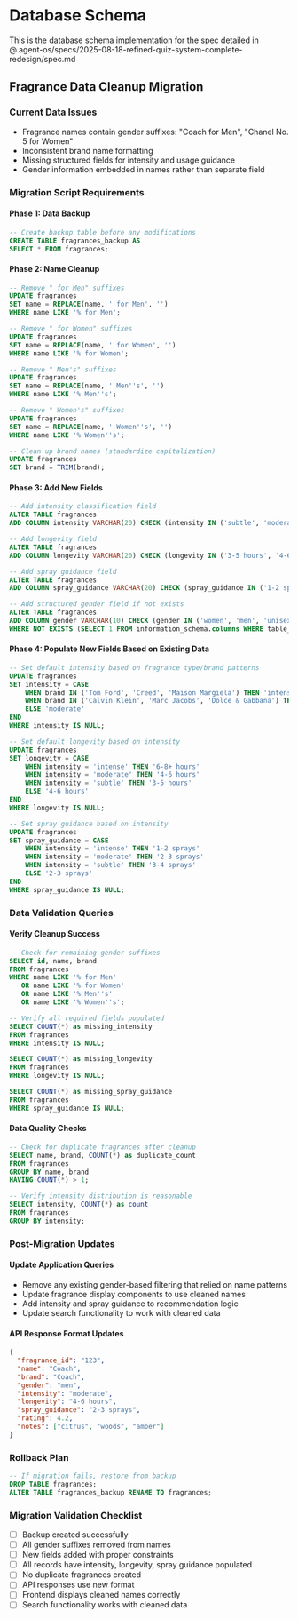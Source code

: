 # Database Schema

This is the database schema implementation for the spec detailed in @.agent-os/specs/2025-08-18-refined-quiz-system-complete-redesign/spec.md

## Fragrance Data Cleanup Migration

### Current Data Issues

- Fragrance names contain gender suffixes: "Coach for Men", "Chanel No. 5 for Women"
- Inconsistent brand name formatting
- Missing structured fields for intensity and usage guidance
- Gender information embedded in names rather than separate field

### Migration Script Requirements

#### Phase 1: Data Backup

```sql
-- Create backup table before any modifications
CREATE TABLE fragrances_backup AS
SELECT * FROM fragrances;
```

#### Phase 2: Name Cleanup

```sql
-- Remove " for Men" suffixes
UPDATE fragrances
SET name = REPLACE(name, ' for Men', '')
WHERE name LIKE '% for Men';

-- Remove " for Women" suffixes
UPDATE fragrances
SET name = REPLACE(name, ' for Women', '')
WHERE name LIKE '% for Women';

-- Remove " Men's" suffixes
UPDATE fragrances
SET name = REPLACE(name, ' Men''s', '')
WHERE name LIKE '% Men''s';

-- Remove " Women's" suffixes
UPDATE fragrances
SET name = REPLACE(name, ' Women''s', '')
WHERE name LIKE '% Women''s';

-- Clean up brand names (standardize capitalization)
UPDATE fragrances
SET brand = TRIM(brand);
```

#### Phase 3: Add New Fields

```sql
-- Add intensity classification field
ALTER TABLE fragrances
ADD COLUMN intensity VARCHAR(20) CHECK (intensity IN ('subtle', 'moderate', 'intense'));

-- Add longevity field
ALTER TABLE fragrances
ADD COLUMN longevity VARCHAR(20) CHECK (longevity IN ('3-5 hours', '4-6 hours', '6-8+ hours'));

-- Add spray guidance field
ALTER TABLE fragrances
ADD COLUMN spray_guidance VARCHAR(20) CHECK (spray_guidance IN ('1-2 sprays', '2-3 sprays', '3-4 sprays'));

-- Add structured gender field if not exists
ALTER TABLE fragrances
ADD COLUMN gender VARCHAR(10) CHECK (gender IN ('women', 'men', 'unisex'))
WHERE NOT EXISTS (SELECT 1 FROM information_schema.columns WHERE table_name = 'fragrances' AND column_name = 'gender');
```

#### Phase 4: Populate New Fields Based on Existing Data

```sql
-- Set default intensity based on fragrance type/brand patterns
UPDATE fragrances
SET intensity = CASE
    WHEN brand IN ('Tom Ford', 'Creed', 'Maison Margiela') THEN 'intense'
    WHEN brand IN ('Calvin Klein', 'Marc Jacobs', 'Dolce & Gabbana') THEN 'moderate'
    ELSE 'moderate'
END
WHERE intensity IS NULL;

-- Set default longevity based on intensity
UPDATE fragrances
SET longevity = CASE
    WHEN intensity = 'intense' THEN '6-8+ hours'
    WHEN intensity = 'moderate' THEN '4-6 hours'
    WHEN intensity = 'subtle' THEN '3-5 hours'
    ELSE '4-6 hours'
END
WHERE longevity IS NULL;

-- Set spray guidance based on intensity
UPDATE fragrances
SET spray_guidance = CASE
    WHEN intensity = 'intense' THEN '1-2 sprays'
    WHEN intensity = 'moderate' THEN '2-3 sprays'
    WHEN intensity = 'subtle' THEN '3-4 sprays'
    ELSE '2-3 sprays'
END
WHERE spray_guidance IS NULL;
```

### Data Validation Queries

#### Verify Cleanup Success

```sql
-- Check for remaining gender suffixes
SELECT id, name, brand
FROM fragrances
WHERE name LIKE '% for Men'
   OR name LIKE '% for Women'
   OR name LIKE '% Men''s'
   OR name LIKE '% Women''s';

-- Verify all required fields populated
SELECT COUNT(*) as missing_intensity
FROM fragrances
WHERE intensity IS NULL;

SELECT COUNT(*) as missing_longevity
FROM fragrances
WHERE longevity IS NULL;

SELECT COUNT(*) as missing_spray_guidance
FROM fragrances
WHERE spray_guidance IS NULL;
```

#### Data Quality Checks

```sql
-- Check for duplicate fragrances after cleanup
SELECT name, brand, COUNT(*) as duplicate_count
FROM fragrances
GROUP BY name, brand
HAVING COUNT(*) > 1;

-- Verify intensity distribution is reasonable
SELECT intensity, COUNT(*) as count
FROM fragrances
GROUP BY intensity;
```

### Post-Migration Updates

#### Update Application Queries

- Remove any existing gender-based filtering that relied on name patterns
- Update fragrance display components to use cleaned names
- Add intensity and spray guidance to recommendation logic
- Update search functionality to work with cleaned data

#### API Response Format Updates

```json
{
  "fragrance_id": "123",
  "name": "Coach",
  "brand": "Coach",
  "gender": "men",
  "intensity": "moderate",
  "longevity": "4-6 hours",
  "spray_guidance": "2-3 sprays",
  "rating": 4.2,
  "notes": ["citrus", "woods", "amber"]
}
```

### Rollback Plan

```sql
-- If migration fails, restore from backup
DROP TABLE fragrances;
ALTER TABLE fragrances_backup RENAME TO fragrances;
```

### Migration Validation Checklist

- [ ] Backup created successfully
- [ ] All gender suffixes removed from names
- [ ] New fields added with proper constraints
- [ ] All records have intensity, longevity, spray guidance populated
- [ ] No duplicate fragrances created
- [ ] API responses use new format
- [ ] Frontend displays cleaned names correctly
- [ ] Search functionality works with cleaned data
